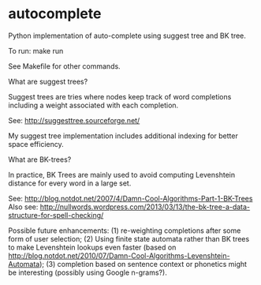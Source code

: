 autocomplete
============

Python implementation of auto-complete using suggest tree and BK tree.

To run:
make run

See Makefile for other commands. 

What are suggest trees?

Suggest trees are tries where nodes keep track of word completions including a weight associated with each completion.

See: http://suggesttree.sourceforge.net/

My suggest tree implementation includes additional indexing for better space efficiency.

What are BK-trees?

In practice, BK Trees are mainly used to avoid computing Levenshtein distance for every word in a large set.

See: http://blog.notdot.net/2007/4/Damn-Cool-Algorithms-Part-1-BK-Trees
Also see: http://nullwords.wordpress.com/2013/03/13/the-bk-tree-a-data-structure-for-spell-checking/

Possible future enhancements: (1) re-weighting completions after some form of user selection; (2) Using finite state automata rather than BK trees to make Levenshtein lookups even faster (based on http://blog.notdot.net/2010/07/Damn-Cool-Algorithms-Levenshtein-Automata); (3) completion based on sentence context or phonetics might be interesting (possibly using Google n-grams?).
